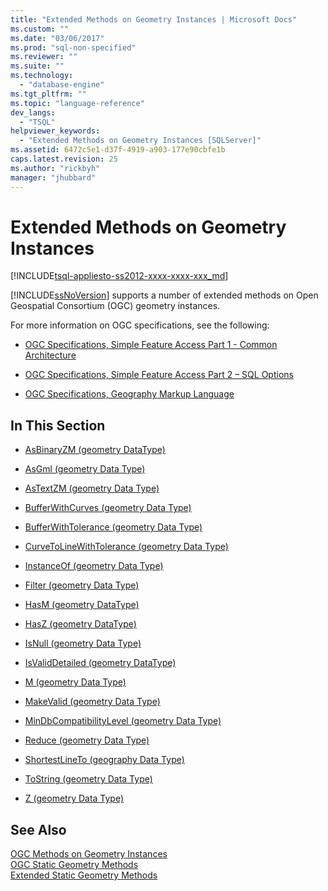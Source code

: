 ```yaml
---
title: "Extended Methods on Geometry Instances | Microsoft Docs"
ms.custom: ""
ms.date: "03/06/2017"
ms.prod: "sql-non-specified"
ms.reviewer: ""
ms.suite: ""
ms.technology: 
  - "database-engine"
ms.tgt_pltfrm: ""
ms.topic: "language-reference"
dev_langs: 
  - "TSQL"
helpviewer_keywords: 
  - "Extended Methods on Geometry Instances [SQLServer]"
ms.assetid: 6472c5e1-d37f-4919-a903-177e90cbfe1b
caps.latest.revision: 25
ms.author: "rickbyh"
manager: "jhubbard"
---
```

# Extended Methods on Geometry Instances
[!INCLUDE[tsql-appliesto-ss2012-xxxx-xxxx-xxx_md](../../../integration-services/system/stored-procedures/includes/tsql-appliesto-ss2012-xxxx-xxxx-xxx-md.md)]

  [!INCLUDE[ssNoVersion](../../../advanced-analytics/r-services/includes/ssnoversion-md.md)] supports a number of extended methods on Open Geospatial Consortium (OGC) geometry instances.  
  
 For more information on OGC specifications, see the following:  
  
-   [OGC Specifications, Simple Feature Access Part 1 - Common Architecture](http://go.microsoft.com/fwlink/?LinkId=93627)  
  
-   [OGC Specifications, Simple Feature Access Part 2 – SQL Options](http://go.microsoft.com/fwlink/?LinkId=93628)  
  
-   [OGC Specifications, Geography Markup Language](http://go.microsoft.com/fwlink/?LinkId=93629)  
  
## In This Section  
  
-   [AsBinaryZM &#40;geometry DataType&#41;](../../../t-sql/spatial/geometry/asbinaryzm-geometry-datatype.md)  
  
-   [AsGml &#40;geometry Data Type&#41;](../../../t-sql/spatial/geometry/asgml-geometry-data-type.md)  
  
-   [AsTextZM &#40;geometry Data Type&#41;](../../../t-sql/spatial/geometry/astextzm-geometry-data-type.md)  
  
-   [BufferWithCurves &#40;geometry Data Type&#41;](../../../t-sql/spatial/geometry/bufferwithcurves-geometry-data-type.md)  
  
-   [BufferWithTolerance &#40;geometry Data Type&#41;](../../../t-sql/spatial/geometry/bufferwithtolerance-geometry-data-type.md)  
  
-   [CurveToLineWithTolerance &#40;geometry Data Type&#41;](../../../t-sql/spatial/geometry/curvetolinewithtolerance-geometry-data-type.md)  
  
-   [InstanceOf &#40;geometry Data Type&#41;](../../../t-sql/spatial/geometry/instanceof-geometry-data-type.md)  
  
-   [Filter &#40;geometry Data Type&#41;](../../../t-sql/spatial/geometry/filter-geometry-data-type.md)  
  
-   [HasM &#40;geometry DataType&#41;](../../../t-sql/spatial/geometry/hasm-geometry-datatype.md)  
  
-   [HasZ &#40;geometry DataType&#41;](../../../t-sql/spatial/geometry/hasz-geometry-datatype.md)  
  
-   [IsNull &#40;geometry Data Type&#41;](../../../t-sql/spatial/geometry/isnull-geometry-data-type.md)  
  
-   [IsValidDetailed &#40;geometry DataType&#41;](../../../t-sql/spatial/geometry/isvaliddetailed-geometry-datatype.md)  
  
-   [M &#40;geometry Data Type&#41;](../../../t-sql/spatial/geometry/m-geometry-data-type.md)  
  
-   [MakeValid &#40;geometry Data Type&#41;](../../../t-sql/spatial/geometry/makevalid-geometry-data-type.md)  
  
-   [MinDbCompatibilityLevel &#40;geometry Data Type&#41;](../../../t-sql/spatial/geometry/mindbcompatibilitylevel-geometry-data-type.md)  
  
-   [Reduce &#40;geometry Data Type&#41;](../../../t-sql/spatial/geometry/reduce-geometry-data-type.md)  
  
-   [ShortestLineTo &#40;geography Data Type&#41;](../../../t-sql/spatial/geography/shortestlineto-geography-data-type.md)  
  
-   [ToString &#40;geometry Data Type&#41;](../../../t-sql/spatial/geometry/tostring-geometry-data-type.md)  
  
-   [Z &#40;geometry Data Type&#41;](../../../t-sql/spatial/geometry/z-geometry-data-type.md)  
  
## See Also  
 [OGC Methods on Geometry Instances](../../../t-sql/spatial/geometry/ogc-methods-on-geometry-instances.md)   
 [OGC Static Geometry Methods](../../../t-sql/spatial/geometry/ogc-static-geometry-methods.md)   
 [Extended Static Geometry Methods](../../../t-sql/spatial/geometry/extended-static-geometry-methods.md)  
  
  